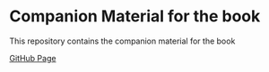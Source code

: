 # Companion Material for the book

This repository contains the companion material for the book

[GitHub Page](http://pulserain.github.io/Embedded/)